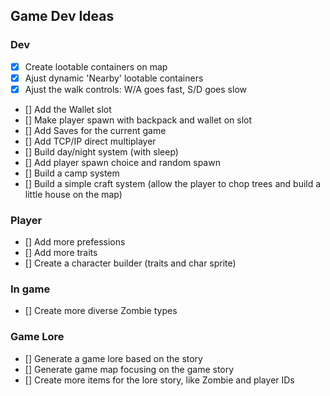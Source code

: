 ## Game Dev Ideas

### Dev
- [x] Create lootable containers on map
- [x] Ajust dynamic 'Nearby' lootable containers
- [x] Ajust the walk controls: W/A goes fast, S/D goes slow
- [] Add the Wallet slot
- [] Make player spawn with backpack and wallet on slot
- [] Add Saves for the current game
- [] Add TCP/IP direct multiplayer
- [] Build day/night system (with sleep)
- [] Add player spawn choice and random spawn
- [] Build a camp system
- [] Build a simple craft system (allow the player to chop trees and build a little house on the map)

### Player
- [] Add more prefessions
- [] Add more traits
- [] Create a character builder (traits and char sprite)

### In game
- [] Create more diverse Zombie types

### Game Lore
- [] Generate a game lore based on the story
- [] Generate game map focusing on the game story
- [] Create more items for the lore story, like Zombie and player IDs
